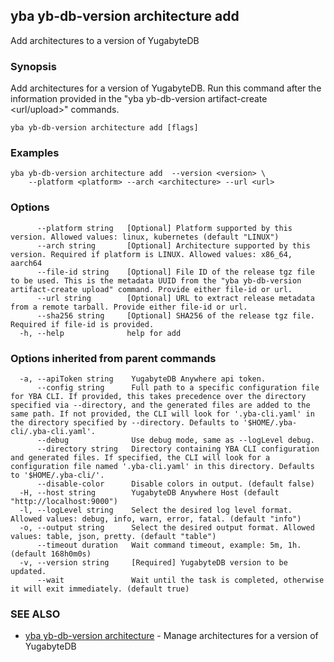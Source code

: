 ## yba yb-db-version architecture add

Add architectures to a version of YugabyteDB

### Synopsis

Add architectures for a version of YugabyteDB. Run this command after the information provided in the "yba yb-db-version artifact-create <url/upload>" commands.

```
yba yb-db-version architecture add [flags]
```

### Examples

```
yba yb-db-version architecture add  --version <version> \
	--platform <platform> --arch <architecture> --url <url>
```

### Options

```
      --platform string   [Optional] Platform supported by this version. Allowed values: linux, kubernetes (default "LINUX")
      --arch string       [Optional] Architecture supported by this version. Required if platform is LINUX. Allowed values: x86_64, aarch64
      --file-id string    [Optional] File ID of the release tgz file to be used. This is the metadata UUID from the "yba yb-db-version artifact-create upload" command. Provide either file-id or url.
      --url string        [Optional] URL to extract release metadata from a remote tarball. Provide either file-id or url.
      --sha256 string     [Optional] SHA256 of the release tgz file. Required if file-id is provided.
  -h, --help              help for add
```

### Options inherited from parent commands

```
  -a, --apiToken string    YugabyteDB Anywhere api token.
      --config string      Full path to a specific configuration file for YBA CLI. If provided, this takes precedence over the directory specified via --directory, and the generated files are added to the same path. If not provided, the CLI will look for '.yba-cli.yaml' in the directory specified by --directory. Defaults to '$HOME/.yba-cli/.yba-cli.yaml'.
      --debug              Use debug mode, same as --logLevel debug.
      --directory string   Directory containing YBA CLI configuration and generated files. If specified, the CLI will look for a configuration file named '.yba-cli.yaml' in this directory. Defaults to '$HOME/.yba-cli/'.
      --disable-color      Disable colors in output. (default false)
  -H, --host string        YugabyteDB Anywhere Host (default "http://localhost:9000")
  -l, --logLevel string    Select the desired log level format. Allowed values: debug, info, warn, error, fatal. (default "info")
  -o, --output string      Select the desired output format. Allowed values: table, json, pretty. (default "table")
      --timeout duration   Wait command timeout, example: 5m, 1h. (default 168h0m0s)
  -v, --version string     [Required] YugabyteDB version to be updated.
      --wait               Wait until the task is completed, otherwise it will exit immediately. (default true)
```

### SEE ALSO

* [yba yb-db-version architecture](yba_yb-db-version_architecture.md)	 - Manage architectures for a version of YugabyteDB

